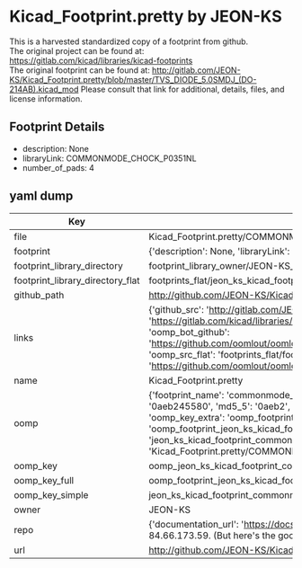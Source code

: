# Kicad_Footprint.pretty by JEON-KS  
This is a harvested standardized copy of a footprint from github.  
The original project can be found at:  
https://gitlab.com/kicad/libraries/kicad-footprints  
The original footprint can be found at:
http://gitlab.com/JEON-KS/Kicad_Footprint.pretty/blob/master/TVS_DIODE_5.0SMDJ_(DO-214AB).kicad_mod
Please consult that link for additional, details, files, and license information.  
## Footprint Details
* description: None  
* libraryLink: COMMONMODE_CHOCK_P0351NL  
* number_of_pads: 4  
## yaml dump  
| Key | Value |  
| --- | --- |  
| file | Kicad_Footprint.pretty/COMMONMODE_CHOCK_P0351NL.kicad_mod |  
| footprint | {'description': None, 'libraryLink': 'COMMONMODE_CHOCK_P0351NL', 'number_of_pads': 4} |  
| footprint_library_directory | footprint_library_owner/JEON-KS_Kicad_Footprint.pretty |  
| footprint_library_directory_flat | footprints_flat/jeon_ks_kicad_footprint_commonmode_chock_p0351nl/working |  
| github_path | http://github.com/JEON-KS/Kicad_Footprint.pretty/blob/master/COMMONMODE_CHOCK_P0351NL.kicad_mod |  
| links | {'github_src': 'http://gitlab.com/JEON-KS/Kicad_Footprint.pretty/blob/master/TVS_DIODE_5.0SMDJ_(DO-214AB).kicad_mod', 'github_src_repo': 'https://gitlab.com/kicad/libraries/kicad-footprints', 'oomp_bot': 'footprints/jeon_ks_kicad_footprint_commonmode_chock_p0351nl/working', 'oomp_bot_github': 'https://github.com/oomlout/oomlout_oomp_footprint_bot/tree/main/footprints/jeon_ks_kicad_footprint_commonmode_chock_p0351nl/working', 'oomp_src_flat': 'footprints_flat/footprints_flat/jeon_ks_kicad_footprint_commonmode_chock_p0351nl/working', 'oomp_src_flat_github': 'https://github.com/oomlout/oomlout_oomp_footprint_src/tree/main/footprints_flat/jeon_ks_kicad_footprint_commonmode_chock_p0351nl/working'} |  
| name | Kicad_Footprint.pretty |  
| oomp | {'footprint_name': 'commonmode_chock_p0351nl', 'library_name': 'kicad_footprint', 'md5': '0aeb24558039ec238fac1bdd7718e7a4', 'md5_10': '0aeb245580', 'md5_5': '0aeb2', 'md5_6': '0aeb24', 'oomp_key': 'oomp_jeon_ks_kicad_footprint_commonmode_chock_p0351nl', 'oomp_key_extra': 'oomp_footprint_jeon_ks_kicad_footprint_commonmode_chock_p0351nl', 'oomp_key_full': 'oomp_footprint_jeon_ks_kicad_footprint_commonmode_chock_p0351nl_0aeb24', 'oomp_key_simple': 'jeon_ks_kicad_footprint_commonmode_chock_p0351nl', 'original_filename': 'Kicad_Footprint.pretty/COMMONMODE_CHOCK_P0351NL.kicad_mod', 'owner_name': 'jeon_ks'} |  
| oomp_key | oomp_jeon_ks_kicad_footprint_commonmode_chock_p0351nl |  
| oomp_key_full | oomp_footprint_jeon_ks_kicad_footprint_commonmode_chock_p0351nl |  
| oomp_key_simple | jeon_ks_kicad_footprint_commonmode_chock_p0351nl |  
| owner | JEON-KS |  
| repo | {'documentation_url': 'https://docs.github.com/rest/overview/resources-in-the-rest-api#rate-limiting', 'message': "API rate limit exceeded for 84.66.173.59. (But here's the good news: Authenticated requests get a higher rate limit. Check out the documentation for more details.)"} |  
| url | http://github.com/JEON-KS/Kicad_Footprint.pretty |  

